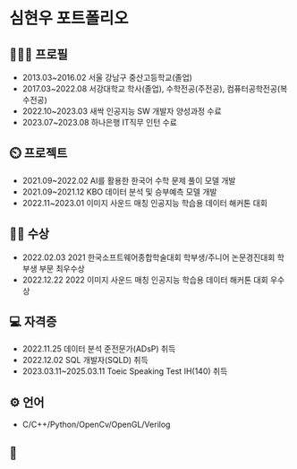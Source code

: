 # 심현우 포트폴리오
## 🧑‍🤝‍🧑 프로필
- 2013.03~2016.02 서울 강남구 중산고등학교(졸업)
- 2017.03~2022.08 서강대학교 학사(졸업), 수학전공(주전공), 컴퓨터공학전공(복수전공)
- 2022.10~2023.03 새싹 인공지능 SW 개발자 양성과정 수료
- 2023.07~2023.08 하나은행 IT직무 인턴 수료

## ⏲️ 프로젝트
- 2021.09~2022.02 AI를 활용한 한국어 수학 문제 풀이 모델 개발
- 2021.09~2021.12 KBO 데이터 분석 및 승부예측 모델 개발
- 2022.11~2023.01 이미지 사운드 매칭 인공지능 학습용 데이터 해커톤 대회
  
## 👨‍🏫 수상
- 2022.02.03 2021 한국소프트웨어종합학술대회 학부생/주니어 논문경진대회 학부생 부문 최우수상
- 2022.12.22 2022 이미지 사운드 매칭 인공지능 학습용 데이터 해커톤 대회 우수상
 
## 💻 자격증
- 2022.11.25 데이터 분석 준전문가(ADsP) 취득
- 2022.12.02 SQL 개발자(SQLD) 취득
- 2023.03.11~2025.03.11 Toeic Speaking Test IH(140) 취득

## ⚙️ 언어
- C/C++/Python/OpenCv/OpenGL/Verilog

## 📌 
